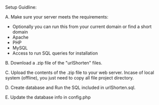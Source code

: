 Setup Guidline:

A. Make sure your server meets the requirements: 
- Optionally you can run this from your current domain or find a short domain
- Apache
- PHP
- MySQL
- Access to run SQL queries for installation

B. Download a .zip file of the "urlShorten" files.

C. Upload the contents of the .zip file to your web server. Incase of local system (offline), you just need to copy all file project directory.

D. Create database and Run the SQL included in urlShorten.sql.

E. Update the database info in config.php
